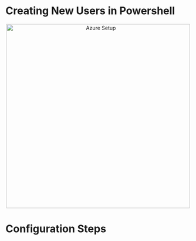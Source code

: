 # Creating New Users in Powershell

<p align="center">
  <img src="https://i.imgur.com/gUKUoFk.png" alt="Azure Setup" width="500"/>
</p>

# Configuration Steps
